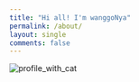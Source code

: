 ```yaml
---
title: "Hi all! I'm wanggoNya"
permalink: /about/
layout: single
comments: false
---
```

![profile_with_cat](https://wanggoNya.github.io/assets/images/profile_with_cat.jpg)